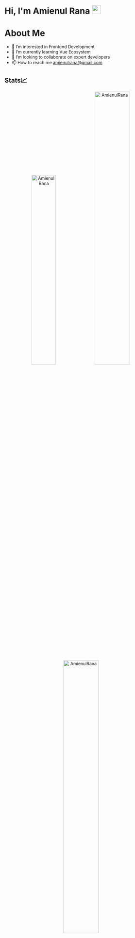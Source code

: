 # Hi, I'm Amienul Rana <img src="https://github.com/TheDudeThatCode/TheDudeThatCode/blob/master/Assets/Hi.gif" width="29px">

# About Me

- 👀 I’m interested in Frontend Development
- 🌱 I’m currently learning Vue Ecosystem
- 💞️ I’m looking to collaborate on expert developers
- 📫 How to reach me amienulrana@gmail.com

## Stats📈
<p align="center">
  <img width="40%" src="https://github-readme-stats.vercel.app/api/top-langs?username=AmienulRana&show_icons=true&theme=dracula&title_color=ff8000&text_color=ffffff&bg_color=6a6a6a&locale=en&layout=compact&hide_border=true" alt="AmienulRana" /> 
  <img width="48%" src="https://github-readme-stats.vercel.app/api?username=AmienulRana&show_icons=true&theme=dracula&title_color=ff8000&text_color=ffffff&bg_color=6a6a6a&locale=en&hide_border=true" alt="AmienulRana" />
  <img width="48%" src="https://github-readme-streak-stats.herokuapp.com/?user=AmienulRana&theme=highcontrast&hide_border=true" alt="AmienulRana" />
</p>
<!---
AmienulRana/AmienulRana is a ✨ special ✨ repository because its `README.md` (this file) appears on your GitHub profile.
You can click the Preview link to take a look at your changes.
--->
